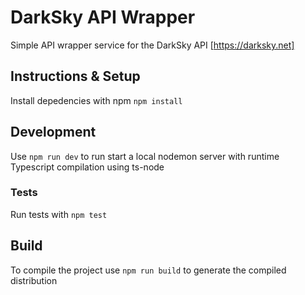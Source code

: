 # DarkSky API Wrapper

Simple API wrapper service for the DarkSky API [https://darksky.net]

## Instructions & Setup

Install depedencies with npm `npm install`

## Development

Use `npm run dev` to run start a local nodemon server with runtime Typescript compilation using ts-node

### Tests

Run tests with `npm test`

## Build

To compile the project use `npm run build` to generate the compiled distribution
